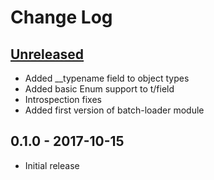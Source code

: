# Change Log

## [Unreleased]

- Added \_\_typename field to object types
- Added basic Enum support to t/field
- Introspection fixes
- Added first version of batch-loader module


## 0.1.0 - 2017-10-15

- Initial release

[Unreleased]: https://github.com/ajk/specialist-server/compare/0.1.0...HEAD

